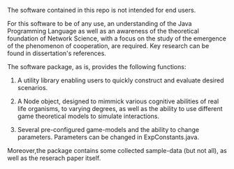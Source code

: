 The software contained in this repo is not intended for end users.


For this software to be of any use, an understanding of the Java Programming Language as well as an awareness of the 
theoretical foundation of Network Science, with a focus on the study of the emergence of the phenomenon of cooperation, 
are required. Key research can be found in dissertation's references.

The software package, as is, provides the following functions:

1. A utility library enabling users to quickly construct and evaluate desired scenarios.

2. A Node object, designed to mimmick various cognitive abilities of real life organisms, to varying degrees, as well as the ability to use different game theoretical models to simulate interactions.

3. Several pre-configured game-models and the ability to change parameters. Parameters can be changed in ExpConstants.java.

Moreover,the package contains some collected sample-data (but not all), as well as the reserach paper itself.
